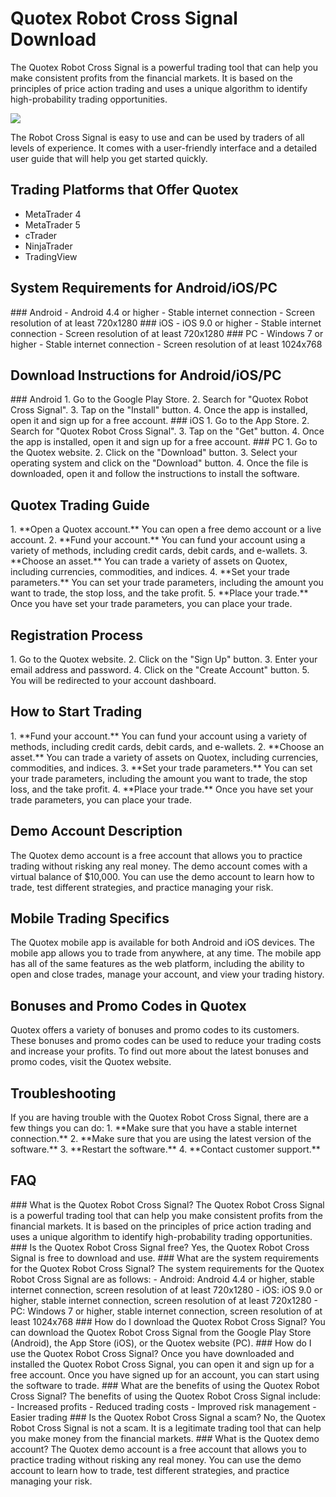 # Quotex Robot Cross Signal Download

The Quotex Robot Cross Signal is a powerful trading tool that can help
you make consistent profits from the financial markets. It is based on
the principles of price action trading and uses a unique algorithm to
identify high-probability trading opportunities.

[![](https://static.quotex.io/files/4_en/300_250.jpg)](https://traff.sbs/brokerqxlid)

The Robot Cross Signal is easy to use and can be used by traders of all
levels of experience. It comes with a user-friendly interface and a
detailed user guide that will help you get started quickly.

## Trading Platforms that Offer Quotex

-   MetaTrader 4
-   MetaTrader 5
-   cTrader
-   NinjaTrader
-   TradingView

## System Requirements for Android/iOS/PC

\### Android - Android 4.4 or higher - Stable internet connection -
Screen resolution of at least 720x1280 \### iOS - iOS 9.0 or higher -
Stable internet connection - Screen resolution of at least 720x1280 \###
PC - Windows 7 or higher - Stable internet connection - Screen
resolution of at least 1024x768

## Download Instructions for Android/iOS/PC

\### Android 1. Go to the Google Play Store. 2. Search for "Quotex
Robot Cross Signal". 3. Tap on the "Install" button. 4. Once
the app is installed, open it and sign up for a free account. \###
iOS 1. Go to the App Store. 2. Search for "Quotex Robot Cross
Signal". 3. Tap on the "Get" button. 4. Once the app is
installed, open it and sign up for a free account. \### PC 1. Go to the
Quotex website. 2. Click on the "Download" button. 3. Select your
operating system and click on the "Download" button. 4. Once the
file is downloaded, open it and follow the instructions to install the
software.

## Quotex Trading Guide

1\. \*\*Open a Quotex account.\*\* You can open a free demo account or a
live account. 2. \*\*Fund your account.\*\* You can fund your account
using a variety of methods, including credit cards, debit cards, and
e-wallets. 3. \*\*Choose an asset.\*\* You can trade a variety of assets
on Quotex, including currencies, commodities, and indices. 4. \*\*Set
your trade parameters.\*\* You can set your trade parameters, including
the amount you want to trade, the stop loss, and the take profit. 5.
\*\*Place your trade.\*\* Once you have set your trade parameters, you
can place your trade.

## Registration Process

1\. Go to the Quotex website. 2. Click on the "Sign Up" button. 3.
Enter your email address and password. 4. Click on the "Create
Account" button. 5. You will be redirected to your account dashboard.

## How to Start Trading

1\. \*\*Fund your account.\*\* You can fund your account using a variety
of methods, including credit cards, debit cards, and e-wallets. 2.
\*\*Choose an asset.\*\* You can trade a variety of assets on Quotex,
including currencies, commodities, and indices. 3. \*\*Set your trade
parameters.\*\* You can set your trade parameters, including the amount
you want to trade, the stop loss, and the take profit. 4. \*\*Place your
trade.\*\* Once you have set your trade parameters, you can place your
trade.

## Demo Account Description

The Quotex demo account is a free account that allows you to practice
trading without risking any real money. The demo account comes with a
virtual balance of \$10,000. You can use the demo account to learn how
to trade, test different strategies, and practice managing your risk.

## Mobile Trading Specifics

The Quotex mobile app is available for both Android and iOS devices. The
mobile app allows you to trade from anywhere, at any time. The mobile
app has all of the same features as the web platform, including the
ability to open and close trades, manage your account, and view your
trading history.

## Bonuses and Promo Codes in Quotex

Quotex offers a variety of bonuses and promo codes to its customers.
These bonuses and promo codes can be used to reduce your trading costs
and increase your profits. To find out more about the latest bonuses and
promo codes, visit the Quotex website.

## Troubleshooting

If you are having trouble with the Quotex Robot Cross Signal, there are
a few things you can do: 1. \*\*Make sure that you have a stable
internet connection.\*\* 2. \*\*Make sure that you are using the latest
version of the software.\*\* 3. \*\*Restart the software.\*\* 4.
\*\*Contact customer support.\*\*

## FAQ

\### What is the Quotex Robot Cross Signal? The Quotex Robot Cross
Signal is a powerful trading tool that can help you make consistent
profits from the financial markets. It is based on the principles of
price action trading and uses a unique algorithm to identify
high-probability trading opportunities. \### Is the Quotex Robot Cross
Signal free? Yes, the Quotex Robot Cross Signal is free to download and
use. \### What are the system requirements for the Quotex Robot Cross
Signal? The system requirements for the Quotex Robot Cross Signal are as
follows: - Android: Android 4.4 or higher, stable internet connection,
screen resolution of at least 720x1280 - iOS: iOS 9.0 or higher, stable
internet connection, screen resolution of at least 720x1280 - PC:
Windows 7 or higher, stable internet connection, screen resolution of at
least 1024x768 \### How do I download the Quotex Robot Cross Signal? You
can download the Quotex Robot Cross Signal from the Google Play Store
(Android), the App Store (iOS), or the Quotex website (PC). \### How do
I use the Quotex Robot Cross Signal? Once you have downloaded and
installed the Quotex Robot Cross Signal, you can open it and sign up for
a free account. Once you have signed up for an account, you can start
using the software to trade. \### What are the benefits of using the
Quotex Robot Cross Signal? The benefits of using the Quotex Robot Cross
Signal include: - Increased profits - Reduced trading costs - Improved
risk management - Easier trading \### Is the Quotex Robot Cross Signal a
scam? No, the Quotex Robot Cross Signal is not a scam. It is a
legitimate trading tool that can help you make money from the financial
markets. \### What is the Quotex demo account? The Quotex demo account
is a free account that allows you to practice trading without risking
any real money. You can use the demo account to learn how to trade, test
different strategies, and practice managing your risk.

